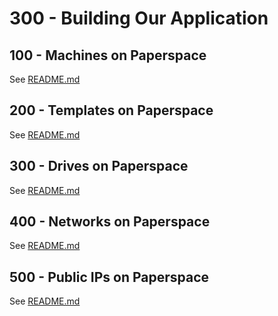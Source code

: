 # 300 - Building Our Application

## 100 - Machines on Paperspace

See [README.md](./100/README.md)

## 200 - Templates on Paperspace

See [README.md](./200/README.md)

## 300 - Drives on Paperspace

See [README.md](./300/README.md)

## 400 - Networks on Paperspace

See [README.md](./400/README.md)

## 500 - Public IPs on Paperspace

See [README.md](./500/README.md)
